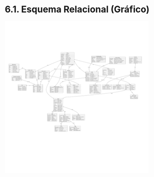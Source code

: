 # 6.1. Esquema Relacional (Gráfico)

<div align="center">
<a>
    <img src="https://github.com/fiis-bd242/bd242-grupo6/blob/main/src/Esquema%20relacional%20modificado.jpg?raw=true"Logo" width="450" style=" padding-right: 60px;">
</a>
</div>
